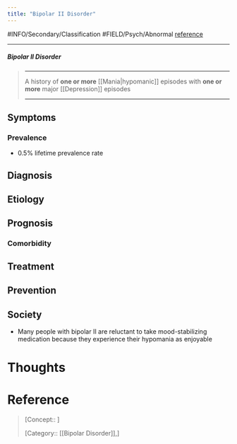 ```yaml
---
title: "Bipolar II Disorder"
---
```



#INFO/Secondary/Classification #FIELD/Psych/Abnormal [reference](https://en.wikipedia.org/wiki/Bipolar_II_disorder)

---


##### Bipolar II Disorder
> ------------------------------------------------------------
> A history of **one or more** [[Mania|hypomanic]] episodes with **one or more** major [[Depression]] episodes
>
> ------------------------------------------------------------

## Symptoms

### Prevalence

- $0.5\%$ lifetime prevalence rate

## Diagnosis

## Etiology

## Prognosis

### Comorbidity

## Treatment

## Prevention

## Society

- Many people with bipolar II are reluctant to take mood-stabilizing medication because they experience their hypomania as enjoyable

# Thoughts

# Reference


> [Concept:: ]
>
> [Category:: [[Bipolar Disorder]],]
